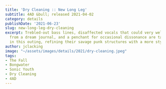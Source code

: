 ```yaml
---
title: 'Dry Cleaning :: New Long Leg'
subtitle: 4AD &bull; released 2021-04-02
category: details
publishDate: '2021-06-23'
slug: new-long-leg-dry-cleaning
excerpt: Trebled-out bass lines, disaffected vocals that could very well be reading
  from a dream journal, and a penchant for occasional dissonance are taking the forefront
  in this outing, refining their savage punk structures with a more stylized approach.
author: jclacking
image: "~/assets/images/details/2021/dry-cleaning.jpeg"
tags:
- The Fall
- Bongwater
- Sonic Youth
- Dry Cleaning
- 4AD
---
```


